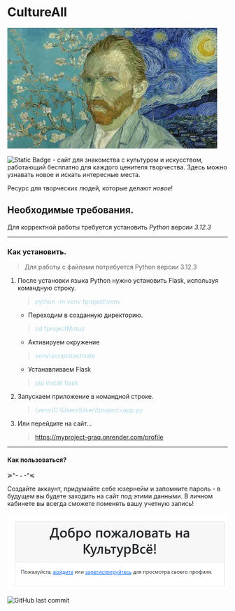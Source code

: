 # CultureAll


<img src="https://github.com/m3eof/MyProject/blob/image/vg.png" />


![Static Badge](https://img.shields.io/badge/CultureALL-lightblue) - сайт для знакомства с культуром и искусством, работающий бесплатно для каждого ценителя творчества. Здесь можно узнавать новое и искать интересные места.

 Ресурс для творческих людей, которые делают *новое*!

 ## Необходимые требования. ##
  Для корректной работы требуется установить *Python* версии  *3.12.3*

 ___
 ### Как установить. ###
 > Для работы с файлами потребуется Python версии 3.12.3

 1. После установки языка Python нужно установить Flask, используя командную строку.
    ><span style="color: lightblue;">python -m venv fproject\venv </span>
    

       * Переходим в созданную директорию.
    ><span style="color: lightblue;">cd fprojectMotuz</span>
     

       * Активируем окружение
      ><span style="color: lightblue;">venv\scripts\activate</span>
    
       * Устанавливаем Flask
      ><span style="color: lightblue;">pip install flask</span>
     
2. Запускаем приложение в командной строке.
   ><span style="color: lightblue;">(venv)C:\Users\User\fproject>app.py</span>
3. Или перейдите на сайт...
   ><span style="color: lightblue;">https://myproject-graq.onrender.com/profile</span>
___
#### Как пользоваться? ####

≽^- ˕ -^≼

Создайте аккаунт, придумайте себе юзернейм и запомните пароль - в будущем вы будете заходить на сайт под этими данными. В личном кабинете вы всегда сможете поменять вашу учетную запись!

<img src="https://github.com/m3eof/MyProject/blob/image/im.png" />


 ![GitHub last commit](https://img.shields.io/github/last-commit/m3eof/MyProject?labelColor=white&color=lightblue)



     
    

